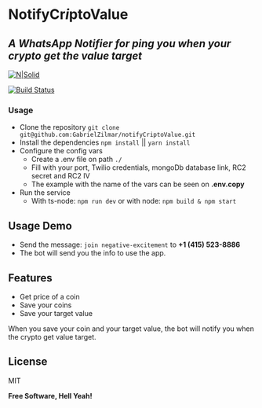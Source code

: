 # NotifyCr*i*ptoValue

## _A WhatsApp Notifier for ping you when your crypto get the value target_

[![N|Solid](https://cldup.com/dTxpPi9lDf.thumb.png)](https://nodesource.com/products/nsolid)

[![Build Status](https://travis-ci.org/joemccann/dillinger.svg?branch=master)](https://travis-ci.org/joemccann/dillinger)

### Usage

- Clone the repository
  `git clone git@github.com:GabrielZilmar/notifyCriptoValue.git`
- Install the dependencies
  `npm install` || `yarn install`
- Configure the config vars
  - Create a .env file on path `./`
  - Fill with your port, Twilio credentials, mongoDb database link, RC2 secret and RC2 IV
  - The example with the name of the vars can be seen on **.env.copy**
- Run the service
  - With ts-node: `npm run dev` or with node: `npm build & npm start`

## Usage Demo

- Send the message: `join negative-excitement` to **+1 (415) 523-8886**
- The bot will send you the info to use the app.

## Features

- Get price of a coin
- Save your coins
- Save your target value

When you save your coin and your target value, the bot will notify you when the crypto get value target.

## License

MIT

**Free Software, Hell Yeah!**

